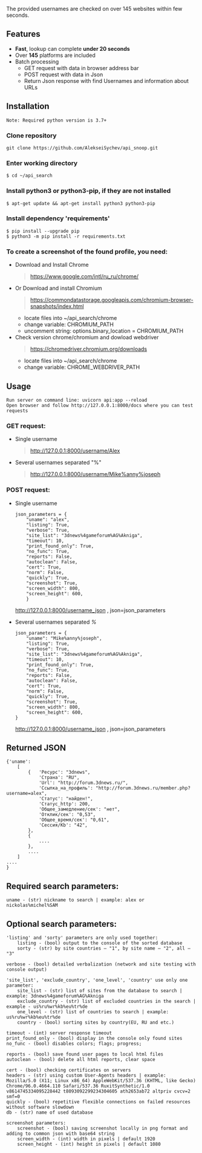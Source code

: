 The provided usernames are checked on over 145 websites within few seconds.

## Features

* **Fast**, lookup can complete **under 20 seconds**
* Over **145** platforms are included
* Batch processing
    * GET request with data in browser address bar
    * POST request with data in Json
    * Return Json response with find Usernames and information about URLs

## Installation
    Note: Required python version is 3.7+
### Clone repository
    git clone https://github.com/AlekseiSychev/api_snoop.git

### Enter working directory
    $ cd ~/api_search

### Install python3 or python3-pip, if they are not installed
    $ apt-get update && apt-get install python3 python3-pip

### Install dependency 'requirements'
    $ pip install --upgrade pip
    $ python3 -m pip install -r requirements.txt

### To create a screenshot of the found profile, you need:
  * Download and Install Chrome
    >https://www.google.com/intl/ru_ru/chrome/
  * Or Download and install Chromium
    > https://commondatastorage.googleapis.com/chromium-browser-snapshots/index.html
    - locate files into ~/api_search/chrome
    - change variable: CHROMIUM_PATH
    - uncomment string: options.binary_location = CHROMIUM_PATH 
  * Check version chrome/chromium and dowload webdriver
    > https://chromedriver.chromium.org/downloads
    - locate files into ~/api_search/chrome
    - change variable: CHROME_WEBDRIVER_PATH

## Usage
    Run server on command line: uvicorn api:app --reload
    Open browser and follow http://127.0.0.1:8000/docs where you can test requests 

### GET request:

  * Single username
    > http://127.0.0.1:8000/username/Alex

  * Several usernames separated "%"
    > http://127.0.0.1:8000/username/Mike%anny%joseph

### POST request:

  * Single username

        json_parameters = {
            "uname": "alex",
            "listing": True,
            "verbose": True,
            "site_list": "3dnews%4gameforum%AG%Akniga",
            "timeout": 10,
            "print_found_only": True,
            "no_func": True,
            "reports": False,
            "autoclean": False,
            "cert": True,
            "norm": False,
            "quickly": True,
            "screenshot": True,
            "screen_width": 800,
            "screen_height": 600,
            }

    http://127.0.0.1:8000/username_json , json=json_parameters

  * Several usernames separated *%*

        json_parameters = {
            "uname": "Mike%anny%joseph",
            "listing": True,
            "verbose": True,
            "site_list": "3dnews%4gameforum%AG%Akniga",
            "timeout": 10,
            "print_found_only": True,
            "no_func": True,
            "reports": False,
            "autoclean": False,
            "cert": True,
            "norm": False,
            "quickly": True,
            "screenshot": True,
            "screen_width": 800,
            "screen_height": 600,
        }

    http://127.0.0.1:8000/username_json , json=json_parameters


## Returned JSON
    {'uname':
        [
            {   'Ресурс': "3dnews",
                'Страна': "RU",
                'Url': "http://forum.3dnews.ru/",
                'Ссылка_на_профиль': "http://forum.3dnews.ru/member.php?username=alex",
                'Статус': "найден!",
                'Статус_http': 200,
                'Общее_замедление/сек': "нет",
                'Отклик/сек': "0,53",
                'Общее_время/сек': "0,61",
                'Сессия/Kb': "42",
            },
            {
                ....
            },
            ....
        ]
    ....
    }
## Required search parameters:
    uname - (str) nickname to search | example: alex or nickolas%michel%SAM

## Optional search parameters:

    'listing' and 'sorty' parameters are only used together:
        listing - (bool) output to the console of the sorted database
        sorty - (str) by site countries — "1", by site name — "2", all — "3"

    verbose - (bool) detailed verbalization (network and site testing with console output)

    'site_list', 'exclude_country', 'one_level', 'country' use only one parameter:
        site_list - (str) list of sites from the database to search | example: 3dnews%4gameforum%AG%Akniga
        exclude_country - (str) list of excluded countries in the search | example - us%ru%wr%kb%eu%tr%de
        one_level - (str) list of countries to search | example: us%ru%wr%kb%eu%tr%de
        country - (bool) sorting sites by country(EU, RU and etc.) 

    timeout - (int) server response timeout
    print_found_only - (bool) display in the console only found sites
    no_func - (bool) disables colors; flags; progress;

    reports - (bool) save found user pages to local html files
    autoclean - (bool) delete all html reports, clear space

    cert - (bool) checking certificates on servers
    headers - (str) using custom User-Agents headers | example: Mozilla/5.0 (X11; Linux x86_64) AppleWebKit/537.36 (KHTML, like Gecko) Chrome/96.0.4664.110 Safari/537.36 RuxitSynthetic/1.0 v8614745334095228442 t8093092299234304605 ath2653ab72 altpriv cvcv=2 smf=0
    quickly - (bool) repetitive flexible connections on failed resources without software slowdown
    db - (str) name of used database

    screenshot parameters:
        screenshot - (bool) saving screenshot locally in png format and adding to common json with base64 string
        screen_width - (int) width in pixels | default 1920
        screen_height - (int) height in pixels | default 1080